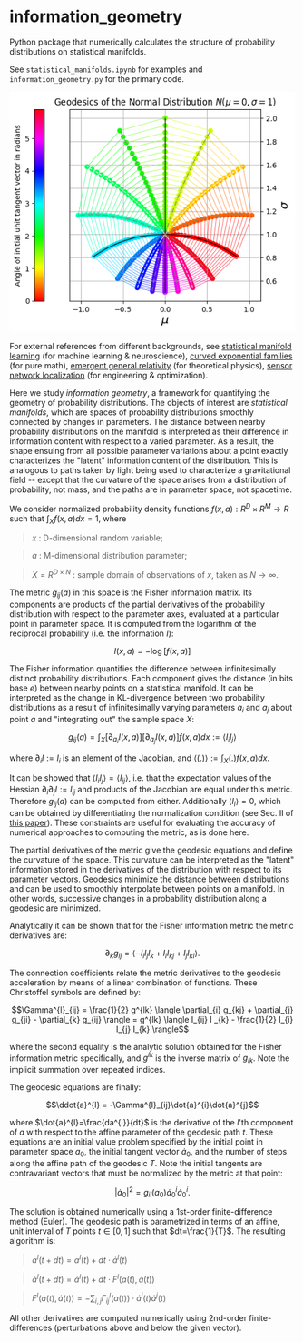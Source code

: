 # information_geometry
Python package that numerically calculates the structure of probability distributions on statistical manifolds.

See `statistical_manifolds.ipynb` for examples and `information_geometry.py` for the primary code.

![image](https://github.com/Noeloikeau/information_geometry/blob/main/example.png)

For external references from different backgrounds, see [statistical manifold learning](https://proceedings.mlr.press/v32/suna14.pdf) (for machine learning & neuroscience), [curved exponential families](https://bsi-ni.brain.riken.jp/database/file/85/076.pdf) (for pure math), [emergent general relativity](https://arxiv.org/pdf/1310.1831.pdf) (for theoretical physics), [sensor network localization](https://www.mdpi.com/1099-4300/19/7/308/htm) (for engineering & optimization). 

Here we study *information geometry*, a framework for quantifying the geometry of probability distributions. The objects of interest are *statistical manifolds*, which are spaces of probability distributions smoothly connected by changes in parameters. The distance between nearby probability distributions on the manifold is interpreted as their difference in information content with respect to a varied parameter. As a result, the shape ensuing from all possible parameter variations about a point exactly characterizes the "latent" information content of the distribution. This is analogous to paths taken by light being used to characterize a gravitational field -- except that the curvature of the space arises from a distribution of probability, not mass, and the paths are in parameter space, not spacetime. 

We consider normalized probability density functions $f(x,a):R^D\times R^M\rightarrow R$ such that $\int_{X} f(x,a) dx = 1$, where
>  $x$ : D-dimensional random variable;

>  $a$ : M-dimensional distribution parameter;

>  $X=R^{D \times N}$ : sample domain of observations of $x$, taken as $N\rightarrow \infty$.

The metric $g_{ij}(a)$ in this space is the Fisher information matrix. Its components are products of the partial derivatives of the probability distribution with respect to the parameter axes, evaluated at a particular point in parameter space. It is computed from the logarithm of the reciprocal probability (i.e. the information $I$): 

```math
I(x,a) = - \log[f(x,a)]
```

The Fisher information quantifies the difference between infinitesimally distinct probability distributions. Each component gives the distance (in bits base $e$) between nearby points on a statistical manifold. It can be interpreted as the change in KL-divergence between two probability distributions as a result of infinitesimally varying parameters $a_{i}$ and $a_{j}$ about point $a$ and "integrating out" the sample space $X$:

```math
g_{ij}(a) =  \int_{X} [\partial_{a_{i}}I(x,a)][\partial_{a_{j}}I(x,a)] f(x,a) dx 
:= \langle I_{i}I_{j} \rangle
```

where $\partial_{i}I:=I_{i}$ is an element of the Jacobian, and $\langle (.) \rangle := \int_{X}(.)f(x,a)dx$.

It can be showed that $\langle I_{i}I_{j} \rangle = \langle I_{ij} \rangle$, i.e. that the expectation values of the Hessian $\partial_{i}\partial_{j}I:=I_{ij}$ and products of the Jacobian are equal under this metric. Therefore $g_{ij}(a)$ can be computed from either. Additionally $\langle I_{i} \rangle = 0$, which can be obtained by differentiating the normalization condition (see Sec. II of [this paper](https://arxiv.org/pdf/1310.1831.pdf)). These constraints are useful for evaluating the accuracy of numerical approaches to computing the metric, as is done here.

The partial derivatives of the metric give the geodesic equations and define the curvature of the space. This curvature can be interpreted as the "latent" information stored in the derivatives of the distribution with respect to its parameter vectors. Geodesics minimize the distance between distributions and can be used to smoothly interpolate between points on a manifold. In other words, successive changes in a probability distribution along a geodesic are minimized.

Analytically it can be shown that for the Fisher information metric the metric derivatives are:

```math
\partial_{k}g_{ij} = \langle -I_{i}I_{j}I_{k}+I_{i}I_{kj}+I_{j}I_{ki}\rangle. 
```

The connection coefficients relate the metric derivatives to the geodesic acceleration by means of a linear combination of functions. These Christoffel symbols are defined by:

```math
\Gamma^{l}_{ij} = \frac{1}{2} g^{lk} \langle \partial_{i} g_{kj} + \partial_{j} g_{ji} - \partial_{k} g_{ij} \rangle = g^{lk} \langle I_{ij} I _{k} - \frac{1}{2} I_{i} I_{j} I_{k} \rangle
```

where the second equality is the analytic solution obtained for the Fisher information metric specifically, and $g^{lk}$ is the inverse matrix of $g_{lk}$. Note the implicit summation over repeated indices.

The geodesic equations are finally:

```math
\ddot{a}^{l} = -\Gamma^{l}_{ij}\dot{a}^{i}\dot{a}^{j}
```

where $\dot{a}^{l}=\frac{da^{l}}{dt}$ is the derivative of the $l$'th component of $a$ with respect to the affine parameter of the geodesic path $t$. These equations are an initial value problem specified by the initial point in parameter space $a_{0}$, the initial tangent vector $\dot{a}_{0}$, and the number of steps along the affine path of the geodesic $T$. Note the initial tangents are contravariant vectors that must be normalized by the metric at that point:

```math
|\dot{a}_0 |^{2}=g_{ii}(a_{0})\dot{a}_{0}^{i}\dot{a}_{0}^{i}.
``` 

The solution is obtained numerically using a 1st-order finite-difference method (Euler). The geodesic path is parametrized in terms of an affine, unit interval of $T$ points $t\in[0,1]$ such that $dt=\frac{1}{T}$. The resulting algorithm is:

>  $a^{l}(t+dt) = a^{l}(t) + dt \cdot \dot{a}^{l}(t)$

>  $\dot{a}^{l}(t+dt) = \dot{a}^{l}(t) + dt \cdot F^{l}(a(t),\dot{a}(t))$

>  $F^{l}(a(t),\dot{a}(t))=  -\sum_{i,j}\Gamma^{l}_{ij}(a(t)) \cdot \dot{a}^{i}(t)\dot{a}^{j}(t)$
> 

All other derivatives are computed numerically using 2nd-order finite-differences (perturbations above and below the given vector). 
